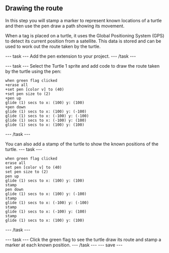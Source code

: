 ## Drawing the route

In this step you will stamp a marker to represent known locations of a turtle and then use the pen draw a path showing its movement. 

When a tag is placed on a turtle, it uses the Global Positioning System (GPS) to detect its current position from a satellite. This data is stored and can be used to work out the route taken by the turtle. 

--- task ---
Add the pen extension to your project. 
--- /task ---

--- task ---
Select the Turtle 1 sprite and add code to draw the route taken by the turtle using the pen:

```blocks3
when green flag clicked
+erase all
+set pen [color v] to (40)
+set pen size to (2)
+pen up
glide (1) secs to x: (100) y: (100)
+pen down
glide (1) secs to x: (100) y: (-100)
glide (1) secs to x: (-100) y: (-100)
glide (1) secs to x: (-100) y: (100)
glide (1) secs to x: (100) y: (100)
```
--- /task ---

You can also add a stamp of the turtle to show the known positions of the turtle. 
--- task ---

```blocks3
when green flag clicked
erase all
set pen [color v] to (40)
set pen size to (2)
pen up
glide (1) secs to x: (100) y: (100)
stamp
pen down
glide (1) secs to x: (100) y: (-100)
stamp
glide (1) secs to x: (-100) y: (-100)
stamp
glide (1) secs to x: (-100) y: (100)
stamp
glide (1) secs to x: (100) y: (100)
```
--- /task ---

--- task ---
Click the green flag to see the turtle draw its route and stamp a marker at each known position. 
--- /task ---
--- save ---
